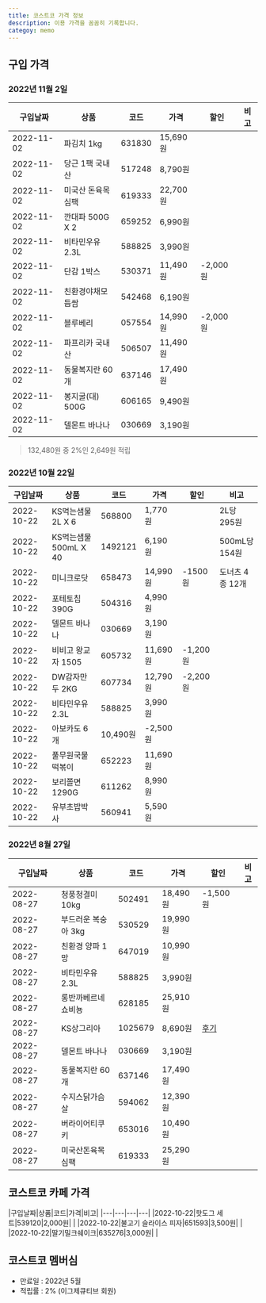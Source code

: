 ```yaml
---
title: 코스트코 가격 정보
description: 이용 가격을 꼼꼼히 기록합니다. 
categoy: memo
---
```



구입 가격
---

### 2022년 11월 2일

|구입날짜|상품|코드|가격|할인|비고|
|---|---|---|---|---|---|
|2022-11-02|파김치 1kg|631830|15,690원|   |   |
|2022-11-02|당근 1팩 국내산|517248|8,790원|   |   |
|2022-11-02|미국산 돈육목심팩|619333|22,700원|   |   |
|2022-11-02|깐대파 500G X 2|659252|6,990원|   |   |
|2022-11-02|비타민우유 2.3L|588825|3,990원|   |   |
|2022-11-02|단감 1박스|530371|11,490원|-2,000원|   |
|2022-11-02|친환경야채모듬쌈|542468|6,190원|   |   |
|2022-11-02|블루베리|057554|14,990원|-2,000원|   |
|2022-11-02|파프리카 국내산|506507|11,490원|   |   |
|2022-11-02|동물복지란 60개|637146|17,490원|   |   |
|2022-11-02|봉지굴(대) 500G|606165|9,490원|   |   |
|2022-11-02|델몬트 바나나|030669|3,190원|   |   |

>132,480원 중 2%인 2,649원 적립


### 2022년 10월 22일

|구입날짜|상품|코드|가격|할인|비고|
|---|---|---|---|---|---|
|2022-10-22|KS먹는샘물 2L X 6|568800|1,770원|   |2L당 295원|
|2022-10-22|KS먹는샘물 500mL X 40|1492121|6,190원|   |500mL당 154원|
|2022-10-22|미니크로닷|658473|14,990원|-1500원|도너츠 4종 12개|
|2022-10-22|포테토칩 390G|504316|4,990원|   |   |
|2022-10-22|델몬트 바나나|030669|3,190원|   |   |
|2022-10-22|비비고 왕교자 1505|605732|11,690원|-1,200원|   |
|2022-10-22|DW감자만두 2KG|607734|12,790원|-2,200원|   |
|2022-10-22|비타민우유 2.3L|588825|3,990원|   |
|2022-10-22|아보카도 6개|10,490원|-2,500원|   |
|2022-10-22|풀무원국물떡볶이|652223|11,690원|   |
|2022-10-22|보리쫄면1290G|611262|8,990원|   |
|2022-10-22|유부초밥박사|560941|5,590원|   |

### 2022년 8월 27일

|구입날짜|상품|코드|가격|할인|비고|
|---|---|---|---|---|---|
|2022-08-27|청풍청결미 10kg|502491|18,490원|-1,500원|   |
|2022-08-27|부드러운 복숭아 3kg|530529|19,990원|   |   |
|2022-08-27|친환경 양파 1망|647019|10,990원|   |   |
|2022-08-27|비타민우유 2.3L|588825|3,990원|   |   
|2022-08-27|롱반까베르네쇼비뇽|628185|25,910원|   |
|2022-08-27|KS상그리아|1025679|8,690원|[후기](https://blog.naver.com/boyinblue/222866118202)|
|2022-08-27|델몬트 바나나|030669|3,190원|   |
|2022-08-27|동물복지란 60개|637146|17,490원|   |
|2022-08-27|수지스닭가슴살|594062|12,390원|   |
|2022-08-27|버라이어티쿠키|653016|10,490원|   |
|2022-08-27|미국산돈육목심팩|619333|25,290원|   |


코스트코 카페 가격
---

|구입날짜|상품|코드|가격|비고|
|---|---|---|---|
|2022-10-22|핫도그 세트|539120|2,000원|   |
|2022-10-22|불고기 슬라이스 피자|651593|3,500원|   |
|2022-10-22|딸기밀크쉐이크|635276|3,000원|   |


코스트코 멤버심
---

- 만료일 : 2022년 5월
- 적립률 : 2% (이그제큐티브 회원)

